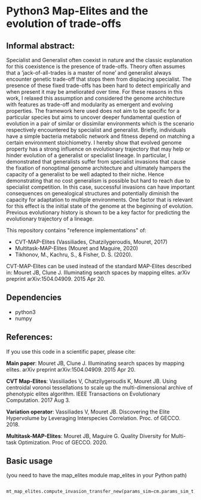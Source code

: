 # Python3 Map-Elites and the evolution of trade-offs

## Informal abstract:

Specialist and Generalist often coexist in nature and the classic explanation for
this coexistence is the presence of trade-offs. Theory often assumes that a
‘jack-of-all-trades is a master of none’ and generalist always encounter genetic
trade-off that stops them from displacing specialist. The presence of these fixed
trade-offs has been hard to detect empirically and when present it may be
ameliorated over time. For these reasons in this work, I relaxed this assumption
and considered the genome architecture with features as trade-off and
modularity as emergent and evolving properties. The framework here used
does not aim to be specific for a particular species but aims to uncover deeper
fundamental question of evolution in a pair of similar or dissimilar
environments which is the scenario respectively encountered by specialist and
generalist. Briefly, individuals have a simple bacteria metabolic network and fitness depend on matching a certain environment stoichiometry. 
I hereby show that evolved genome property has a strong influence
on evolutionary trajectory that may help or hinder evolution of a generalist or
specialist lineage. In particular, I demonstrated that generalists suffer from
specialist invasions that cause the fixation of nonoptimal genome architecture
and ultimately hampers the capacity of a generalist to be well adapted to their
niche. Hence demonstrating that no cost generalism is possible but hard to
reach due to specialist competition. In this case, successful invasions can have
important consequences on genealogical structures and potentially diminish
the capacity for adaptation to multiple environments. One factor that is relevant
for this effect is the initial state of the genome at the beginning of evolution.
Previous evolutionary history is shown to be a key factor for predicting the
evolutionary trajectory of a lineage.


This repository contains "reference implementations" of:
- CVT-MAP-Elites (Vassiliades, Chatzilygeroudis, Mouret, 2017)
- Multitask-MAP-Elites (Mouret and Maguire, 2020)
- Tikhonov, M., Kachru, S., & Fisher, D. S. (2020).

CVT-MAP-Elites can be used instead of the standard MAP-Elites described in:
Mouret JB, Clune J. Illuminating search spaces by mapping elites. arXiv preprint arXiv:1504.04909. 2015 Apr 20.


## Dependencies

- python3
- numpy


## References:
If you use this code in a scientific paper, please cite:

**Main paper**: Mouret JB, Clune J. Illuminating search spaces by mapping elites. arXiv preprint arXiv:1504.04909. 2015 Apr 20.

**CVT Map-Elites**: Vassiliades V, Chatzilygeroudis K, Mouret JB. Using centroidal voronoi tessellations to scale up the multi-dimensional archive of phenotypic elites algorithm. IEEE Transactions on Evolutionary Computation. 2017 Aug 3.

**Variation operator**: Vassiliades V, Mouret JB. Discovering the Elite Hypervolume by Leveraging Interspecies Correlation. Proc. of GECCO. 2018.

**Multitask-MAP-Elites**: Mouret JB, Maguire G. Quality Diversity for Multi-task Optimization. Proc of GECCO. 2020.


## Basic usage
(you need to have the map_elites module map_elites in your Python path)

```python

mt_map_elites.compute_invasion_transfer_new(params_sim=cm.params_sim_t)

```


